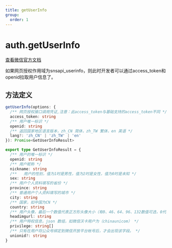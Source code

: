```yaml
---
title: getUserInfo
group:
  order: 1
---
```


# auth.getUserInfo

[查看微信官方文档](https://developers.weixin.qq.com/doc/offiaccount/OA_Web_Apps/Wechat_webpage_authorization.html#3)

如果网页授权作用域为snsapi_userinfo，则此时开发者可以通过access_token和openid拉取用户信息了。

## 方法定义

```typescript
getUserInfo(options: {
  /** 网页授权接口调用凭证,注意：此access_token与基础支持的access_token不同 */
  access_token: string
  /** 用户唯一标识 */
  openid: string
  /** 返回国家地区语言版本，zh_CN 简体，zh_TW 繁体，en 英语 */
  lang?: 'zh_CN' | 'zh_TW' | 'en'
}): Promise<GetUserInfoResult>

export type GetUserInfoResult = {
  /** 用户的唯一标识 */
  openid: string
  /** 用户昵称 */
  nickname: string
  /**	用户的性别，值为1时是男性，值为2时是女性，值为0时是未知 */
  sex: string
  /** 用户个人资料填写的省份 */
  province: string
  /** 普通用户个人资料填写的城市 */
  city: string
  /** 国家，如中国为CN */
  country: string
  /** 用户头像，最后一个数值代表正方形头像大小（有0、46、64、96、132数值可选，0代表640*640正方形头像），用户没有头像时该项为空。若用户更换头像，原有头像URL将失效。 */
  headimgurl: string
  /** 用户特权信息，json 数组，如微信沃卡用户为（chinaunicom） */
  privilege: string[]
  /** 只有在用户将公众号绑定到微信开放平台帐号后，才会出现该字段。 */
  unionid?: string
}
```